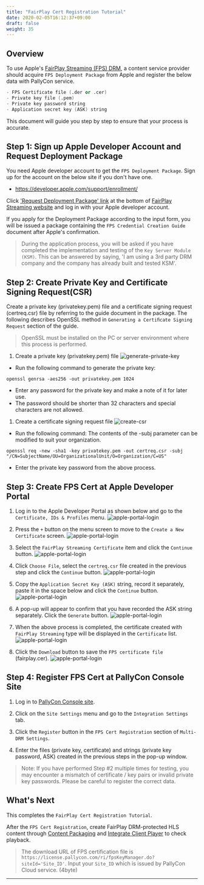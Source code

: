 ```yaml
---
title: "FairPlay Cert Registration Tutorial"
date: 2020-02-05T16:12:37+09:00
draft: false
weight: 35
---
```


## Overview

To use Apple's [FairPlay Streaming (FPS) DRM](https://developer.apple.com/streaming/fps/), a content service provider should acquire `FPS Deployment Package` from Apple and register the below data with PallyCon service.

```s
- FPS Certificate file (.der or .cer)
- Private key file (.pem)
- Private key password string
- Application secret key (ASK) string
```

This document will guide you step by step to ensure that your process is accurate.

## Step 1: Sign up Apple Developer Account and Request Deployment Package

You need Apple developer account to get the `FPS Deployment Package`. Sign up for the account on the below site if you don't have one.

- https://developer.apple.com/support/enrollment/

Click ['Request Deployment Package' link](https://developer.apple.com/contact/fps/) at the bottom of [FairPlay Streaming website](https://developer.apple.com/streaming/fps/) and log in with your Apple developer account.

If you apply for the Deployment Package according to the input form, you will be issued a package containing the `FPS Credential Creation Guide` document after Apple's confirmation.

> During the application process, you will be asked if you have completed the implementation and testing of the `Key Server Module (KSM)`. This can be answered by saying, 'I am using a 3rd party DRM company and the company has already built and tested KSM'.

## Step 2: Create Private Key and Certificate Signing Request(CSR)

Create a private key (privatekey.pem) file and a certificate signing request (certreq.csr) file by referring to the guide document in the package. The following describes OpenSSL method in `Generating a Certiﬁcate Signing Request` section of the guide.

> OpenSSL must be installed on the PC or server environment where this process is performed.

1. Create a private key (privatekey.pem) file
  ![generate-private-key](/docs/images/fps_tutorial_01_PrivateKeyFile(pem).png)
  - Run the following command to generate the private key:
  ```
  openssl genrsa -aes256 -out privatekey.pem 1024
  ```
  - Enter any password for the private key and make a note of it for later use.
  - The password should be shorter than 32 characters and special characters are not allowed.

1. Create a certificate signing request file
  ![create-csr](/docs/images/fps_tutorial_02_CertificateSigningRequestFile(csr).png)
  - Run the following command: The contents of the -subj parameter can be modified to suit your organization.
  ```
  openssl req -new -sha1 -key privatekey.pem -out certreq.csr -subj "/CN=SubjectName/OU=OrganizationalUnit/O=Organization/C=US"
  ```
  - Enter the private key password from the above process.

## Step 3: Create FPS Cert at Apple Developer Portal

1. Log in to the Apple Developer Portal as shown below and go to the `Certificate, IDs & Profiles` menu.
  ![apple-portal-login](/docs/images/fps_tutorial_03_AppleDeveloperPortalLogin.png)

2. Press the `+` button on the menu screen to move to the `Create a New Certificate` screen.
  ![apple-portal-login](/docs/images/fps_tutorial_04_CertificatesList.png)

3. Select the `FairPlay Streaming Certificate` item and click the `Continue` button.
  ![apple-portal-login](/docs/images/fps_tutorial_05_CertTypeSelect.png)

4. Click `Choose File`, select the `certreq.csr` file created in the previous step and click the `Continue` button.
  ![apple-portal-login](/docs/images/fps_tutorial_06_ChooseCsrFile.png)

5. Copy the `Application Secret Key (ASK)` string, record it separately, paste it in the space below and click the `Continue` button.
  ![apple-portal-login](/docs/images/fps_tutorial_07_ASKValueCheck.png)

6. A pop-up will appear to confirm that you have recorded the ASK string separately. Click the `Generate` button.
  ![apple-portal-login](/docs/images/fps_tutorial_08_ASKSavedCheckPopup.png)

7. When the above process is completed, the certificate created with `FairPlay Streaming` type will be displayed in the `Certificate` list.
  ![apple-portal-login](/docs/images/fps_tutorial_09_ChecklistofAddedFPSCert.png)

8. Click the `Download` button to save the `FPS certificate file` (fairplay.cer).
  ![apple-portal-login](/docs/images/fps_tutorial_10_DownloadCert.png)

## Step 4: Register FPS Cert at PallyCon Console Site

1. Log in to [PallyCon Console site](https://console.pallycon.com).

2. Click on the `Site Settings` menu and go to the `Integration Settings` tab.

3. Click the `Register` button in the `FPS Cert Registration` section of `Multi-DRM Settings`.

4. Enter the files (private key, certificate) and strings (private key password, ASK) created in the previous steps in the pop-up window.

> Note: If you have performed Step #2 multiple times for testing, you may encounter a mismatch of certificate / key pairs or invalid private key passwords. Please be careful to register the correct data.

## What's Next

This completes the `FairPlay Cert Registration Tutorial`.

After the `FPS Cert Registration`, create FairPlay DRM-protected HLS content through [Content Packaging](/docs/en/multidrm/packaging) and [Integrate Client Player](/docs/en/multidrm/clients) to check playback.

> The download URL of FPS certification file is `https://license.pallycon.com/ri/fpsKeyManager.do?siteId='Site_ID'`. Input your `Site_ID` which is issued by PallyCon Cloud service. (4byte)

***
